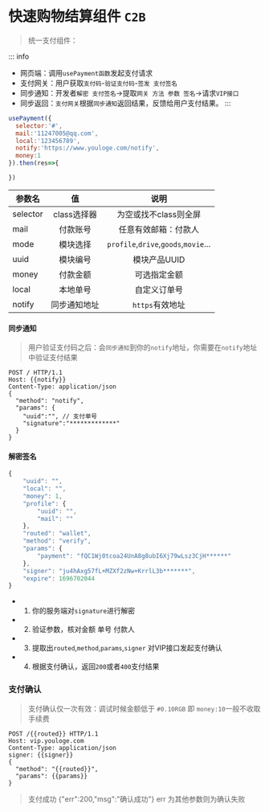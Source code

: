 # 快速购物结算组件 `C2B`

> 统一支付组件：

::: info <Badge type="info" text="usePayment" />
- 网页端：调用`usePayment函数`发起支付请求
- 支付网关：用户获取`支付码`-`验证支付码`-`签发 支付签名`
- 同步通知：开发者`解密 支付签名`->提取`网关 方法 参数 签名`->请求`VIP接口`
- 同步返回：`支付网关`根据`同步通知`返回结果，反馈给用户支付结果。
:::

```js
usePayment({
  selector:'#',
  mail:'11247005@qq.com', 
  local:'123456789',
  notify:'https://www.youloge.com/notify',
  money:1
}).then(res=>{

})
```
| 参数名  |  值  |  说明 | 
| ------------- | :-----------: | :-----------: |
| selector |	class选择器	| 为空或找不class则全屏 |
| mail |	付款账号	| 任意有效邮箱：付款人 |
| mode |	模块选择	| `profile`,`drive`,`goods`,`movie`... |
| uuid |	模块编号	| 模块产品UUID |
| money |	付款金额	| 可选指定金额 |
| local |	本地单号	| 自定义订单号  |
| notify |	同步通知地址	| `https`有效地址 |

#### 同步通知 

> 用户验证支付码之后：会`同步通知`到你的`notify`地址，你需要在`notify`地址中验证支付结果
```http
POST / HTTP/1.1
Host: {{notify}}
Content-Type: application/json
{
  "method": "notify",
  "params": {
    "uuid":"", // 支付单号
    "signature":"*************"
  }
}
```
#### 解密签名
```js
{
    "uuid": "",
    "local": "",
    "money": 1,
    "profile": {
        "uuid": "",
        "mail": ""
    },
    "routed": "wallet",
    "method": "verify",
    "params": {
        "payment": "fQC1Wj0tcoa24UnA8g8ubI6Xj79wLsz3CjH******"
    },
    "signer": "ju4hAxg57fL+MZXf2zNw+KrrlL3b*******",
    "expire": 1696702044
}
```
- 1. 你的服务端对`signature`进行解密
- 2. 验证参数，核对金额 单号 付款人
- 3. 提取出`routed`,`method`,`params`,`signer` 对VIP接口发起支付确认
- 4. 根据支付确认，返回`200`或者`400`支付结果

### 支付确认

> 支付确认仅一次有效：调试时候金额低于 `#0.10RGB` 即 `money:10`一般不收取手续费
```http
POST /{{routed}} HTTP/1.1
Host: vip.youloge.com
Content-Type: application/json
signer: {{signer}}
{
  "method": "{{routed}}",
  "params": {{params}}
}
```
> 支付成功 {"err":200,"msg":"确认成功"} err 为其他参数则为确认失败




